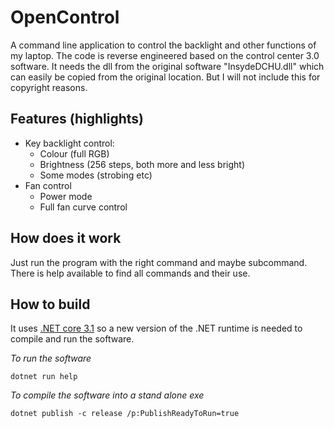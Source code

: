 # OpenControl

A command line application to control the backlight and other functions of my 
laptop. The code is reverse engineered based on the control center 3.0 software.
It needs the dll from the original software "InsydeDCHU.dll" which can easily be
copied from the original location. But I will not include this for copyright
reasons.

## Features (highlights)
- Key backlight control:
  - Colour (full RGB)
  - Brightness (256 steps, both more and less bright)
  - Some modes (strobing etc)
- Fan control
  - Power mode
  - Full fan curve control
  
## How does it work
Just run the program with the right command and maybe subcommand. There is help 
available to find all commands and their use.

## How to build
It uses [.NET core 3.1](https://dotnet.microsoft.com/download/dotnet-core/3.1) so a new version of the .NET runtime is needed to compile 
and run the software.

_To run the software_
```
dotnet run help
```

_To compile the software into a stand alone exe_
```
dotnet publish -c release /p:PublishReadyToRun=true
```
